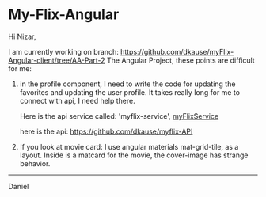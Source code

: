 # My-Flix-Angular

Hi Nizar,

I am currently working on branch: https://github.com/dkause/myFlix-Angular-client/tree/AA-Part-2
The Angular Project, these points are difficult for me:

1. in the profile component, I need to write the code for updating the favorites and updating the user profile.
   It takes really long for me to connect with api, I need help there.

   Here is the api service called: 'myflix-service', [myFlixService](src/app/fetch-api-data.service.ts)

   here is the api: https://github.com/dkause/myflix-API

2. If you look at movie card: I use angular materials mat-grid-tile, as a layout. Inside is a matcard for the movie, the cover-image has strange behavior.

---

Daniel
